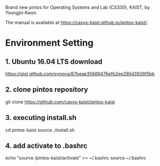 Brand new pintos for Operating Systems and Lab (CS330), KAIST, by Youngjin Kwon.

The manual is available at https://casys-kaist.github.io/pintos-kaist/.

# Environment Setting
## 1. Ubuntu 16.04 LTS download
   https://gist.github.com/xynova/87beae35688476efb2ee290d3926f5bb

## 2. clone pintos repository

   git clone https://github.com/casys-kaist/pintos-kaist
   
## 3. executing install.sh

   cd pintos-kaist
   source ./install.sh

## 4. add activate to .bashrc

   echo "source /pintos-kaist/activate" >> ~/.bashrc
   source ~/.bashrc
